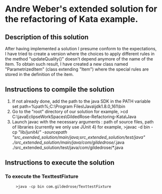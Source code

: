 # Andre Weber's extended solution for the refactoring of Kata example.
## Description of this solution
After having implemented a solution I presume conform to the expectations, I have tried to create a version where the choices to apply different rules in the method "updateQuality()" doesn't depend anymore of the name of the item.
To obtain such result, I have created a new class named "ParametrizedItem" (class extending "Item") where the special rules are stored in the definition of the item.   
## Instructions to compile the solution
1. If not already done, add the path to the java SDK in the PATH variable
     set path=%path%;C:\Program Files\Java\jdk1.8.0_161\bin
1. Go to the "root" directory of our solution
      for example,
         >cd C:\javaEclipseWorkSpaces\GildedRose-Refactoring-Kata\Java
1.  Launch javac with the necessary arguments : path of source files, path of libraries (currently we only use JUnit 4)
       for example,
          >javac -d bin -cp "lib/junit4/*" -sourcepath "src_exended_solution/main/java;src_extended_solution/test/java" ./src_extended_solution/main/java/com/gildedrose/*.java ./src_extended_solution/test/java/com/gildedrose/*.java 
      

## Instructions to execute the solution
### To execute the TexttestFixture
         >java -cp bin com.gildedrose/TexttestFixture
         
